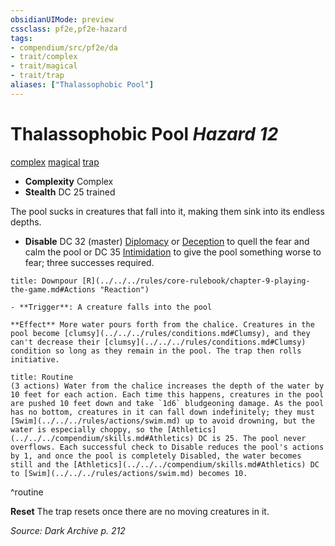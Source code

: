 ```yaml
---
obsidianUIMode: preview
cssclass: pf2e,pf2e-hazard
tags:
- compendium/src/pf2e/da
- trait/complex
- trait/magical
- trait/trap
aliases: ["Thalassophobic Pool"]
---
```

# Thalassophobic Pool *Hazard 12*  
[complex](../../../Rules/traits/complex.md)  [magical](../../../Rules/traits/magical.md)  [trap](../../../Rules/traits/trap.md)  

- **Complexity** Complex
- **Stealth** DC 25 trained  

The pool sucks in creatures that fall into it, making them sink into its endless depths.

- **Disable** DC 32 (master) [Diplomacy](../../skills.md#Diplomacy) or [Deception](../../skills.md#Deception) to quell the fear and calm the pool or DC 35 [Intimidation](../../skills.md#Intimidation) to give the pool something worse to fear; three successes required.  
     
```ad-embed-ability
title: Downpour [R](../../../rules/core-rulebook/chapter-9-playing-the-game.md#Actions "Reaction")

- **Trigger**: A creature falls into the pool

**Effect** More water pours forth from the chalice. Creatures in the pool become [clumsy](../../../rules/conditions.md#Clumsy), and they can't decrease their [clumsy](../../../rules/conditions.md#Clumsy) condition so long as they remain in the pool. The trap then rolls initiative.
```

```ad-pf2-summary
title: Routine
(3 actions) Water from the chalice increases the depth of the water by 10 feet for each action. Each time this happens, creatures in the pool are pushed 10 feet down and take `1d6` bludgeoning damage. As the pool has no bottom, creatures in it can fall down indefinitely; they must [Swim](../../../rules/actions/swim.md) up to avoid drowning, but the water is especially choppy, so the [Athletics](../../../compendium/skills.md#Athletics) DC is 25. The pool never overflows. Each successful check to Disable reduces the pool's actions by 1, and once the pool is completely Disabled, the water becomes still and the [Athletics](../../../compendium/skills.md#Athletics) DC to [Swim](../../../rules/actions/swim.md) becomes 10.
```
^routine

**Reset** The trap resets once there are no moving creatures in it.  

*Source: Dark Archive p. 212*
